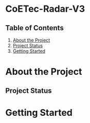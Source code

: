 # CoETec-Radar-V3

## Table of Contents
1. [About the Project](#about-the-project)
1. [Project Status](#project-status)
1. [Getting Started](#getting-started)

# About the Project

## Project Status

# Getting Started
